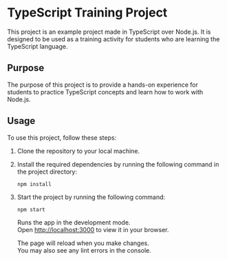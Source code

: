 # TypeScript Training Project

This project is an example project made in TypeScript over Node.js. It is designed to be used as a training activity for students who are learning the TypeScript language.

## Purpose

The purpose of this project is to provide a hands-on experience for students to practice TypeScript concepts and learn how to work with Node.js.

## Usage

To use this project, follow these steps:

1. Clone the repository to your local machine.
2. Install the required dependencies by running the following command in the project directory:
   ```
   npm install
   ```
3. Start the project by running the following command:

   ```
   npm start
   ```

   Runs the app in the development mode.\
   Open [http://localhost:3000](http://localhost:3000) to view it in your browser.

   The page will reload when you make changes.\
   You may also see any lint errors in the console.
